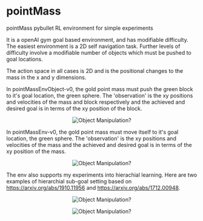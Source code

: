 # pointMass
pointMass pybullet RL environment for simple experiments

It is a openAI gym goal based environment, and has modifiable difficulty. The easiest environment is a 2D self navigation task. Further levels of difficulty involve a modifiable number of objects which must be pushed to goal locations. 

The action space in all cases is 2D and is the positional changes to the mass in the x and y dimensions. 

In pointMassEnvObject-v0, the gold point mass must push the green block to it's goal location, the green sphere. The 'observation' is the xy positions and velocities of the mass and block respectively and the achieved and desired goal is in terms of the xy position of the block. 

<p align="center">
  <img src="https://github.com/sholtodouglas/pointMass/blob/master/images/object.gif?raw=true" alt="Object Manipulation?"/>
</p>

In pointMassEnv-v0, the gold point mass must move itself to it's goal location, the green sphere. The 'observation' is the xy positions and velocities of the mass and the achieved and desired goal is in terms of the xy position of the mass. 

<p align="center">
  <img src="https://github.com/sholtodouglas/pointMass/blob/master/images/self.gif?raw=true" alt="Object Manipulation?"/>
</p>


The env also supports my experiments into hierachial learning. Here are two examples of hierarchial sub-goal setting based on https://arxiv.org/abs/1910.11956 and https://arxiv.org/abs/1712.00948. 



<p align="center">
  <img src="https://github.com/sholtodouglas/pointMass/blob/master/images/relay.gif?raw=true" alt="Object Manipulation?"/>
</p>


<p align="center">
  <img src="https://github.com/sholtodouglas/pointMass/blob/master/images/relaylonger3.gif?raw=true" alt="Object Manipulation?"/>
</p>
